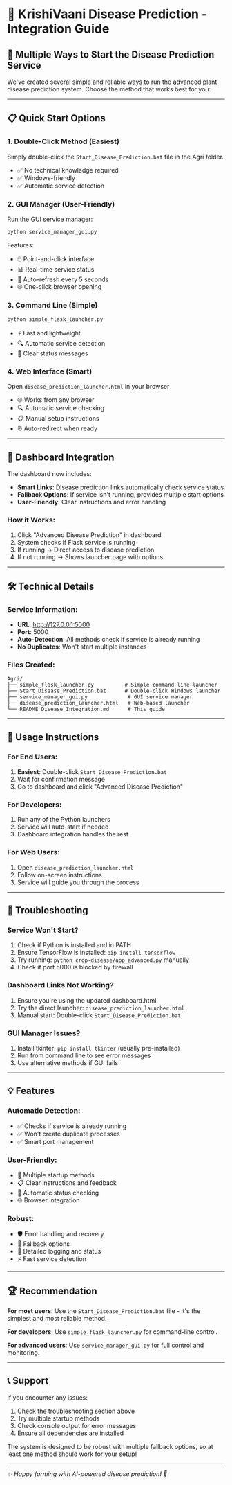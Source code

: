 # 🌾 KrishiVaani Disease Prediction - Integration Guide

## 🚀 Multiple Ways to Start the Disease Prediction Service

We've created several simple and reliable ways to run the advanced plant disease prediction system. Choose the method that works best for you:

---

## 📋 Quick Start Options

### 1. **Double-Click Method (Easiest)**
Simply double-click the `Start_Disease_Prediction.bat` file in the Agri folder.
- ✅ No technical knowledge required
- ✅ Windows-friendly
- ✅ Automatic service detection

### 2. **GUI Manager (User-Friendly)**
Run the GUI service manager:
```bash
python service_manager_gui.py
```
Features:
- 🖱️ Point-and-click interface
- 📊 Real-time service status
- 🔄 Auto-refresh every 5 seconds
- 🌐 One-click browser opening

### 3. **Command Line (Simple)**
```bash
python simple_flask_launcher.py
```
- ⚡ Fast and lightweight
- 🔍 Automatic service detection
- 📝 Clear status messages

### 4. **Web Interface (Smart)**
Open `disease_prediction_launcher.html` in your browser
- 🌐 Works from any browser
- 🔍 Automatic service checking
- 📋 Manual setup instructions
- ⏰ Auto-redirect when ready

---

## 🔗 Dashboard Integration

The dashboard now includes:
- **Smart Links**: Disease prediction links automatically check service status
- **Fallback Options**: If service isn't running, provides multiple start options
- **User-Friendly**: Clear instructions and error handling

### How it Works:
1. Click "Advanced Disease Prediction" in dashboard
2. System checks if Flask service is running
3. If running → Direct access to disease prediction
4. If not running → Shows launcher page with options

---

## 🛠️ Technical Details

### Service Information:
- **URL**: http://127.0.0.1:5000
- **Port**: 5000
- **Auto-Detection**: All methods check if service is already running
- **No Duplicates**: Won't start multiple instances

### Files Created:
```
Agri/
├── simple_flask_launcher.py          # Simple command-line launcher
├── Start_Disease_Prediction.bat      # Double-click Windows launcher
├── service_manager_gui.py             # GUI service manager
├── disease_prediction_launcher.html   # Web-based launcher
└── README_Disease_Integration.md      # This guide
```

---

## 🎯 Usage Instructions

### For End Users:
1. **Easiest**: Double-click `Start_Disease_Prediction.bat`
2. Wait for confirmation message
3. Go to dashboard and click "Advanced Disease Prediction"

### For Developers:
1. Run any of the Python launchers
2. Service will auto-start if needed
3. Dashboard integration handles the rest

### For Web Users:
1. Open `disease_prediction_launcher.html`
2. Follow on-screen instructions
3. Service will guide you through the process

---

## 🔧 Troubleshooting

### Service Won't Start?
1. Check if Python is installed and in PATH
2. Ensure TensorFlow is installed: `pip install tensorflow`
3. Try running: `python crop-disease/app_advanced.py` manually
4. Check if port 5000 is blocked by firewall

### Dashboard Links Not Working?
1. Ensure you're using the updated dashboard.html
2. Try the direct launcher: `disease_prediction_launcher.html`
3. Manual start: Double-click `Start_Disease_Prediction.bat`

### GUI Manager Issues?
1. Install tkinter: `pip install tkinter` (usually pre-installed)
2. Run from command line to see error messages
3. Use alternative methods if GUI fails

---

## 💡 Features

### Automatic Detection:
- ✅ Checks if service is already running
- ✅ Won't create duplicate processes
- ✅ Smart port management

### User-Friendly:
- 🚀 Multiple startup methods
- 📋 Clear instructions and feedback
- 🔄 Automatic status checking
- 🌐 Browser integration

### Robust:
- 🛡️ Error handling and recovery
- 🔁 Fallback options
- 📝 Detailed logging and status
- ⚡ Fast service detection

---

## 🏆 Recommendation

**For most users**: Use the `Start_Disease_Prediction.bat` file - it's the simplest and most reliable method.

**For developers**: Use `simple_flask_launcher.py` for command-line control.

**For advanced users**: Use `service_manager_gui.py` for full control and monitoring.

---

## 📞 Support

If you encounter any issues:
1. Check the troubleshooting section above
2. Try multiple startup methods
3. Check console output for error messages
4. Ensure all dependencies are installed

The system is designed to be robust with multiple fallback options, so at least one method should work for your setup!

---

*✨ Happy farming with AI-powered disease prediction! 🌱*